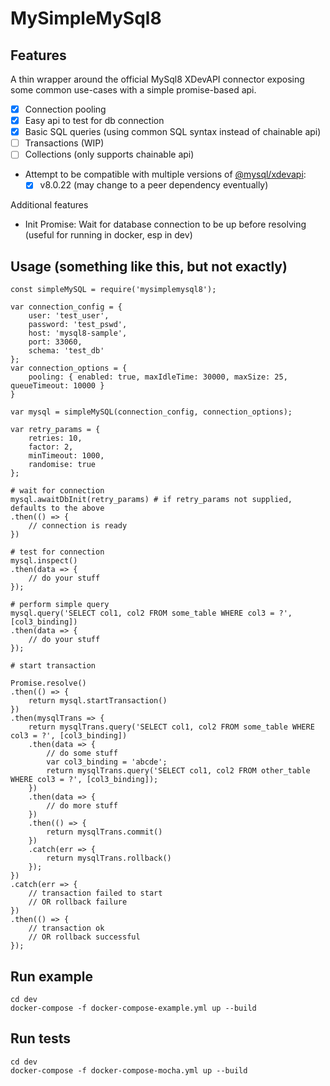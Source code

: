 # MySimpleMySql8

## Features

A thin wrapper around the official MySql8 XDevAPI connector exposing some common use-cases with a simple promise-based api.

* [x] Connection pooling
* [x] Easy api to test for db connection
* [x] Basic SQL queries (using common SQL syntax instead of chainable api)
* [ ] Transactions (WIP)
* [ ] Collections (only supports chainable api)
* Attempt to be compatible with multiple versions of [@mysql/xdevapi](https://www.npmjs.com/package/@mysql/xdevapi):
    * [x] v8.0.22 (may change to a peer dependency eventually)

Additional features
* Init Promise: Wait for database connection to be up before resolving (useful for running in docker, esp in dev)

## Usage (something like this, but not exactly)

```
const simpleMySQL = require('mysimplemysql8');

var connection_config = {
    user: 'test_user',
    password: 'test_pswd',
    host: 'mysql8-sample',
    port: 33060,
    schema: 'test_db'
};
var connection_options = {
    pooling: { enabled: true, maxIdleTime: 30000, maxSize: 25, queueTimeout: 10000 }
}

var mysql = simpleMySQL(connection_config, connection_options);

var retry_params = {
    retries: 10,
    factor: 2,
    minTimeout: 1000,
    randomise: true
};

# wait for connection
mysql.awaitDbInit(retry_params) # if retry_params not supplied, defaults to the above
.then(() => {
    // connection is ready
})

# test for connection
mysql.inspect()
.then(data => {
    // do your stuff
});

# perform simple query
mysql.query('SELECT col1, col2 FROM some_table WHERE col3 = ?', [col3_binding])
.then(data => {
    // do your stuff
});

# start transaction

Promise.resolve()
.then(() => {
    return mysql.startTransaction()
})
.then(mysqlTrans => {
    return mysqlTrans.query('SELECT col1, col2 FROM some_table WHERE col3 = ?', [col3_binding])
    .then(data => {
        // do some stuff
        var col3_binding = 'abcde';
        return mysqlTrans.query('SELECT col1, col2 FROM other_table WHERE col3 = ?', [col3_binding]);
    })
    .then(data => {
        // do more stuff
    })
    .then(() => {
        return mysqlTrans.commit()
    })
    .catch(err => {
        return mysqlTrans.rollback()
    });
})
.catch(err => {
    // transaction failed to start
    // OR rollback failure
})
.then(() => {
    // transaction ok
    // OR rollback successful
});

```

## Run example

```
cd dev
docker-compose -f docker-compose-example.yml up --build
```

## Run tests

```
cd dev
docker-compose -f docker-compose-mocha.yml up --build
```
